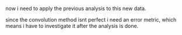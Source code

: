 
now i need to apply the previous analysis to this new data.

since the convolution method isnt perfect i need an error metric, which means i have to investigate it after the analysis is done.


